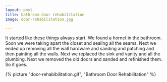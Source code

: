 ```yaml
---
layout: post
title: bathroom door rehabilitation
image: door-rehabilitation.jpg

---
```


It started like these things always start. We found a hornet in the bathroom. Soon we were taking apart the closet and sealing all the seams. Next we ended up removing all the wall hardware and sanding and patching and then painting all the walls. Next we replaced the sink and vanity and all the plumbing. Next we removed the old doors and sanded and refinished them. So it goes.


<!--more-->

{% picture "door-rehabibilitation.gif", "Bathroom Door Rehabilitation" %}
